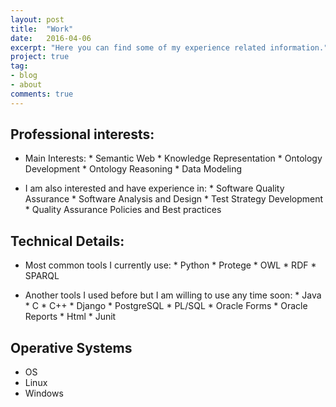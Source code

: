 ```yaml
---
layout: post
title:  "Work"
date:   2016-04-06
excerpt: "Here you can find some of my experience related information."
project: true
tag:
- blog
- about
comments: true
---
```


## Professional interests:
* Main Interests:
              * Semantic Web
              * Knowledge Representation
              * Ontology Development
              * Ontology Reasoning
              * Data Modeling

* I am also interested and have experience in:
              * Software Quality Assurance
                    * Software Analysis and Design
                    * Test Strategy Development
                    * Quality Assurance Policies and Best practices

## Technical Details:

* Most common tools I currently use:
              * Python
              * Protege
              * OWL
              * RDF
              * SPARQL

* Another tools I used before but I am willing to use any time soon:
              * Java
              * C
              * C++
              * Django
              * PostgreSQL
              * PL/SQL
              * Oracle Forms
              * Oracle Reports
              * Html
              * Junit

## Operative Systems
* OS
* Linux
* Windows
